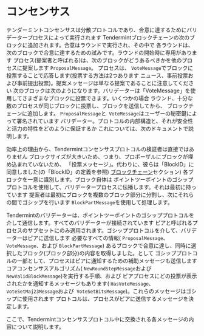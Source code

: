 # コンセンサス

テンダーミントコンセンサスは分散プロトコルであり、合意に達するためにバリデータープロセスによって実行されます
Tendermintブロックチェーンの次のブロックに追加されます。合意はラウンドで実行され、その中で
各ラウンドは、次のブロックで合意に達するための試みです。ラウンドの開始時に専用があります
プロセス(提案者と呼ばれる)は、次のブロックがどうあるべきかを他のプロセスに提案します
`ProposalMessage`。
プロセスは、 `VoteMessage`でブロックに投票することで応答します(投票する方法は2つあります
ニュース、事前投票および事前提出投票)。提案メッセージは単なる提案であることに注意してください
次のブロックは次のようになります。バリデーターは「VoteMessage」を使用してさまざまなブロックに投票できます。いくつかの場合
ラウンド、十分な数のプロセスが同じブロックに投票し、ブロックを送信してから、
ブロックチェーンに追加します。 `ProposalMessage`と` VoteMessage`はユーザーの秘密鍵によって署名されています
バリデーター。プロトコルの内部構造と、それが安全性と活力の特性をどのように保証するか
これについては、次のドキュメントで説明します。

効率上の理由から、Tendermintコンセンサスプロトコルの検証者は直接ではありません
ブロックサイズが大きいため、つまり、プロポーザルにブロックが埋め込まれていないため、
「投票メッセージ」。代わりに、彼らは「BlockID」に同意しました(の「BlockID」の定義を参照)
[ブロックチェーン](https://github.com/tendermint/spec/blob/master/spec/core/data_structures.md#blockid)セクション)
各ブロックを一意に識別します。ブロック自体は
ポイントツーポイントのゴシッププロトコルを使用して、バリデータープロセスに伝播します。それは最初に持っています
提案者は最初にブロックを複数のブロック部分に分割し、次にそれらの間でゴシップを行います
`BlockPartMessage`を使用して処理します。

Tendermintのバリ​​データーは、ポイントツーポイントのゴシッププロトコルを介して通信します。すべてのバリデーターが接続されています
ピアと呼ばれるプロセスのサブセットにのみ適用されます。ゴシッププロトコルを介して、バリデーターはピアに送信します
必要なすべての情報( `ProposalMessage`、` VoteMessage`、および `BlockPartMessage`)
あるブロックで合意に達し、同時に選択したブロック(ブロック部分)の内容を取得しました。として
ゴシッププロトコルの一部として、プロセスはピアに通知するための補助メッセージも送信します
コアコンセンサスアルゴリズム( `NewRoundStepMessage`および` NewValidBlockMessage`)を実行する手順、および
ピアプロセスにどの投票が表示されたかを通知するメッセージもあります( `HasVoteMessage`、
`VoteSetMaj23Message`および` VoteSetBitsMessage`)。これらのメッセージはゴシップに使用されます
プロトコルは、プロセスがピアに送信するメッセージを決定します。

ここで、Tendermintコンセンサスプロトコル中に交換される各メッセージの内容について説明します。
